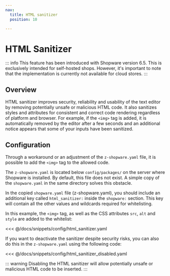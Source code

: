 ```yaml
---
nav:
  title: HTML sanitizer
  position: 10

---
```


# HTML Sanitizer

::: info
This feature has been introduced with Shopware version 6.5. This is exclusively intended for self-hosted shops. However, it's important to note that the implementation is currently not available for cloud stores.
:::

## Overview

HTML sanitizer improves security, reliability and usability of the text editor by removing potentially unsafe or malicious HTML code. It also sanitizes styles and attributes for consistent and correct code rendering regardless of platform and browser. For example, if the `<img>` tag is added, it is automatically removed by the editor after a few seconds and an additional notice appears that some of your inputs have been sanitized.

## Configuration

Through a workaround or an adjustment of the `z-shopware.yaml` file, it is possible to add the `<img>` tag to the allowed code.

The `z-shopware.yaml` is located below `config/packages/` on the server where Shopware is installed. By default, this file does not exist. A simple copy of the `shopware.yaml` in the same directory solves this obstacle.

In the copied `shopware.yaml` file (z-shopware.yaml), you should include an additional key called `html_sanitizer:` inside the `shopware:` section. This key will contain all the other values and wildcards required for whitelisting.

In this example, the `<img>` tag, as well as the CSS attributes `src`, `alt` and `style` are added to the whitelist:

<<< @/docs/snippets/config/html_sanitizer.yaml

If you want to deactivate the sanitizer despite security risks, you can also do this in the `z-shopware.yaml` using the following code:

<<< @/docs/snippets/config/html_sanitizer_disabled.yaml

::: warning
Disabling the HTML sanitizer will allow potentially unsafe or malicious HTML code to be inserted.
:::
